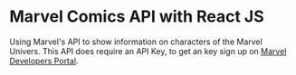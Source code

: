 # Marvel Comics API with React JS

Using Marvel's API to show information on characters of the Marvel Univers.  This API does require an API Key, to get an key sign up 
on [Marvel Developers Portal](https://developer.marvel.com/).

